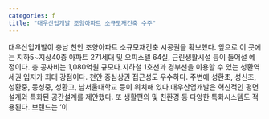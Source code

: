 ```yaml
---
categories: f
title: "대우산업개발 조양아파트 소규모재건축 수주"
---
```

대우산업개발이 충남 천안 조양아파트 소규모재건축 시공권을 확보했다. 앞으로 이 곳에는 지하5~지상40층 아파트 271세대 및 오피스텔 64실, 근린생활시설 등이 들어설 예정이다. 총 공사비는 1,080억원 규모다.지하철 1호선과 경부선을 이용할 수 있는 성환역세권 입지가 최대 강점이다. 천안 중심상권 접근성도 우수하다. 주변에 성환초, 성신초, 성환중, 동성중, 성환고, 남서울대학교 등이 위치해 있다.대우산업개발은 혁신적인 평면설계와 특화된 공간설계를 제안했다. 또 생활편의 및 친환경 등 다양한 특화시스템도 적용된다. 브랜드는 ‘이